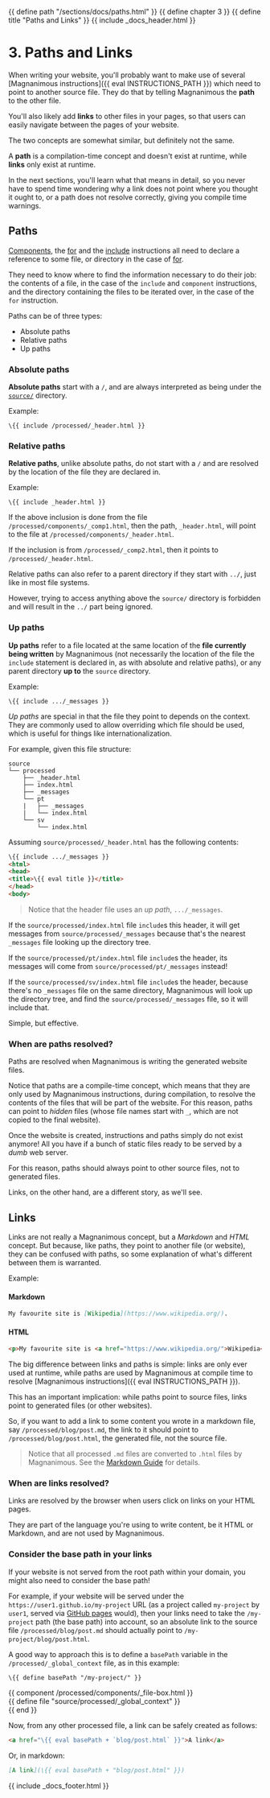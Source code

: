 {{ define path "/sections/docs/paths.html" }}
{{ define chapter 3 }}
{{ define title "Paths and Links" }}
{{ include _docs_header.html }}

# 3. Paths and Links

When writing your website, you'll probably want to make use of several [Magnanimous instructions]({{ eval INSTRUCTIONS_PATH }})
which need to point to another source file. They do that by telling Magnanimous the **path** to the other file.

You'll also likely add **links** to other files in your pages, so that users can easily navigate between the pages 
of your website.

The two concepts are somewhat similar, but definitely not the same.

A **path** is a compilation-time concept and doesn't exist at runtime, while **links** only exist at runtime.

In the next sections, you'll learn what that means in detail, so you never have to spend time wondering why a link
does not point where you thought it ought to, or a path does not resolve correctly, giving you compile time warnings.

## Paths

[Components](components.html), the [for](expression_lang.html#for) and the [include](expression_lang.html#include)
instructions all need to declare a reference to some file, or directory in the case of [for](#for).

They need to know where to find the information necessary to do their job: the contents of a file, in the case of
the `include` and `component` instructions, and the directory containing the files to be iterated over, in the case of 
the `for` instruction.

Paths can be of three types:

* Absolute paths
* Relative paths
* Up paths

### Absolute paths

**Absolute paths** start with a `/`, and are always interpreted as being under the
[`source/`](get_started.html#magnanimous-directories) directory.

Example:

```
\{{ include /processed/_header.html }}
```

### Relative paths

**Relative paths**, unlike absolute paths, do not start with a `/` and are resolved by the location of the file they
are declared in.

Example:

```
\{{ include _header.html }}
```

If the above inclusion is done from the file `/processed/components/_comp1.html`, then the path, `_header.html`, will point to the file at `/processed/components/_header.html`.

If the inclusion is from `/processed/_comp2.html`, then it points to `/processed/_header.html`.

Relative paths can also refer to a parent directory if they start with `../`, just like in most file systems.

However, trying to access anything above the `source/` directory is forbidden and will result in the `../` part
being ignored.

### Up paths

**Up paths** refer to a file located at the same location of the **file currently being written** by Magnanimous (not necessarily the location of the file the `include` statement is declared in, as with absolute and relative paths),
or any parent directory **up to** the `source` directory. 

Example:

```
\{{ include .../_messages }}
```

_Up paths_ are special in that the file they point to depends on the context. They are commonly used to allow overriding which file should be used, which is useful for things like internationalization.

For example, given this file structure:

```
source
└── processed
    ├── _header.html
    ├── index.html
    ├── _messages
    └── pt
    |   ├── _messages
    |   └── index.html
    └── sv
        └── index.html
```

Assuming `source/processed/_header.html` has the following contents:

```html
\{{ include .../_messages }}
<html>
<head>
<title>\{{ eval title }}</title>
</head>
<body>
```

> Notice that the header file uses an _up path_, `.../_messages`.

If the `source/processed/index.html` file `include`s this header, it will get messages from `source/processed/_messages` because that's the nearest `_messages` file looking up the directory tree.

If the `source/processed/pt/index.html` file `include`s the header, its messages will come from `source/processed/pt/_messages` instead!

If the `source/processed/sv/index.html` file `include`s the header, because there's no `_messages` file on the same directory, Magnanimous will look up the directory tree, and find the `source/processed/_messages` file, so it will
include that.

Simple, but effective.

### When are paths resolved?

Paths are resolved when Magnanimous is writing the generated website files.

Notice that paths are a compile-time concept, which means that they are only used by Magnanimous instructions, during
compilation, to resolve the contents of the files that will be part of the website. For this reason, paths can
point to _hidden_ files (whose file names start with `_`, which are not copied to the final website).

Once the website is created, instructions and paths simply do not exist anymore! All you have if a bunch of static
files ready to be served by a _dumb_ web server.

For this reason, paths should always point to other source files, not to generated files. 

Links, on the other hand, are a different story, as we'll see.

## Links

Links are not really a Magnanimous concept, but a _Markdown_ and _HTML_ concept. But because, like paths, they point
to another file (or website), they can be confused with paths, so some explanation of what's different between them
is warranted.

Example:

#### Markdown

```markdown
My favourite site is [Wikipedia](https://www.wikipedia.org/).
```

#### HTML

```html
<p>My favourite site is <a href="https://www.wikipedia.org/">Wikipedia</a>.</p>
```

The big difference between links and paths is simple: links are only ever used at runtime,
while paths are used by Magnanimous at compile time to resolve [Magnanimous instructions]({{ eval INSTRUCTIONS_PATH }}).

This has an important implication: while paths point to source files, links point to generated files (or other websites).

So, if you want to add a link to some content you wrote in a markdown file, say `/processed/blog/post.md`, the link to it
should point to `/processed/blog/post.html`, the generated file, not the source file.

> Notice that all processed `.md` files are converted to `.html` files by Magnanimous.
  See the [Markdown Guide](markdown_guide.html) for details.

### When are links resolved?

Links are resolved by the browser when users click on links on your HTML pages.

They are part of the language you're using to write content, be it HTML or Markdown, and are not used by Magnanimous.

### Consider the base path in your links

If your website is not served from the root path within your domain, you might also need to consider the base path!

For example, if your website will be served under the `https://user1.github.io/my-project` URL (as a project called
`my-project` by `user1`, served via [GitHub pages](https://pages.github.com/) would), then your links need to take the
`/my-project` path (the base path) into account, so an absolute link to the source file `/processed/blog/post.md`
should actually point to `/my-project/blog/post.html`.

A good way to approach this is to define a `basePath` variable in the `/processed/_global_context` file, as in this
example:

```
\{{ define basePath "/my-project/" }}
```

{{ component /processed/components/_file-box.html }}\
{{ define file "source/processed/_global_context" }}\
{{ end }}

Now, from any other processed file, a link can be safely created as follows:

```html
<a href="\{{ eval basePath + `blog/post.html` }}">A link</a>
```

Or, in markdown:

```markdown
[A link](\{{ eval basePath + "blog/post.html" }})
```

{{ include _docs_footer.html }}
